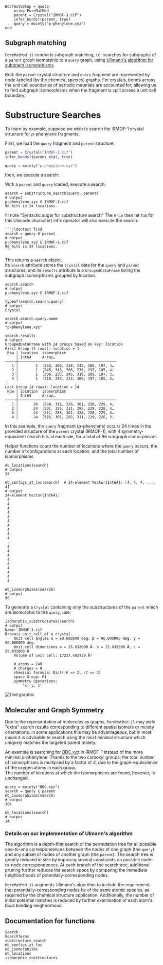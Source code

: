 ```@meta
DocTestSetup = quote
    using PoreMatMod
    parent = Crystal("IRMOF-1.cif")
    infer_bonds!(parent, true)
    query = moiety("p-phenylene.xyz")
end
```

## Subgraph matching

`PoreMatMod.jl` conducts subgraph matching, i.e. searches for subgraphs of a `parent` graph isomorphic to a `query` graph, using [Ullmann's algorithm for subgraph isomorphisms](https://doi.org/10.1145/321921.321925).

Both the `parent` crystal structure and `query` fragment are represented by node-labeled (by the chemical species) graphs. For crystals, bonds across the unit cell boundaries of periodic materials are accounted for, allowing us to find subgraph isomorphisms when the fragment is split across a unit cell boundary.

# Substructure Searches

To learn by example, suppose we wish to search the IRMOF-1 crystal structure for *p*-phenylene fragments.

First, we load the `query` fragment and `parent` structure:
```julia
parent = Crystal("IRMOF-1.cif")
infer_bonds!(parent_xtal, true)

query = moiety("p-phenylene.xyz")
```

then, we execute a search:


With a `parent` and `query` loaded, execute a search:

```jldoctest
search = substructure_search(query, parent)
# output
p-phenylene.xyz ∈ IRMOF-1.cif
96 hits in 24 locations.
```

!!! note "Syntactic sugar for substructure search"
    The `∈` (`in` then hit `Tab` for this Unicode character) infix operator will also execute the search:

    ```jldoctest find
    search = query ∈ parent
    # output
    p-phenylene.xyz ∈ IRMOF-1.cif
    96 hits in 24 locations.
    ```


This returns a `Search` object.  
Its `search` attribute stores the `Crystal` data for the `query` and `parent` structures, and its `results` attribute is a `GroupedDataFrame` listing the subgraph isomorphisms grouped by location.

```jldoctest find
search.search
# output
p-phenylene.xyz ∈ IRMOF-1.cif
```
```jldoctest find
typeof(search.search.query)
# output
Crystal
```
```jldoctest find
search.search.query.name
# output
"p-phenylene.xyz"
```
```jldoctest find
search.results
# output
GroupedDataFrame with 24 groups based on key: location
First Group (4 rows): location = 1
 Row │ location  isomorphism
     │ Int64     Array…
─────┼─────────────────────────────────────────────
   1 │        1  [233, 306, 318, 245, 185, 197, 4…
   2 │        1  [245, 318, 306, 233, 197, 185, 4…
   3 │        1  [306, 233, 245, 318, 185, 197, 3…
   4 │        1  [318, 245, 233, 306, 197, 185, 3…
⋮
Last Group (4 rows): location = 24
 Row │ location  isomorphism
     │ Int64     Array…
─────┼─────────────────────────────────────────────
   1 │       24  [288, 311, 326, 301, 228, 229, 4…
   2 │       24  [301, 326, 311, 288, 229, 228, 4…
   3 │       24  [311, 288, 301, 326, 228, 229, 3…
   4 │       24  [326, 301, 288, 311, 229, 228, 3…
```

In this example, the `query` fragment (*p*-phenylene) occurs 24 times in the provided structure of the `parent` crystal (IRMOF-1), with 4 symmetry-equivalent search hits at each site, for a total of 96 subgraph isomorphisms.


Helper functions count the number of locations where the `query` occurs, the number of configurations at each location, and the total number of isomorphisms.

```jldoctest find
nb_locations(search) 
# output
24
```
```jldoctest find; output=false
nb_configs_at_loc(search)  # 24-element Vector{Int64}: [4, 4, 4, ..., 4]
# output
24-element Vector{Int64}:
 4
 4
 4
 4
 4
 4
 4
 4
 4
 4
 ⋮
 4
 4
 4
 4
 4
 4
 4
 4
 4
```
```jldoctest find
nb_isomorphisms(search) 
# output
96
```

To generate a `Crystal` containing only the substructures of the `parent` which are isomorphic to the `query`, use:

```jldoctest find; output=false
isomorphic_substructures(search)
# output
Name: IRMOF-1.cif
Bravais unit cell of a crystal.
	Unit cell angles α = 90.000000 deg. β = 90.000000 deg. γ = 90.000000 deg.
	Unit cell dimensions a = 25.832000 Å. b = 25.832000 Å, c = 25.832000 Å
	Volume of unit cell: 17237.492730 Å³

	# atoms = 240
	# charges = 0
	chemical formula: Dict(:H => 2, :C => 3)
	space Group: P1
	symmetry Operations:
		'x, y, z'
```

![find graphic](../../assets/find/s_moty-in-xtal.png)

## Molecular and Graph Symmetry

Due to the representation of molecules as graphs, `PoreMatMod.jl` may yield "extra" search results corresponding to different spatial isomers or moiety orientations.
In some applications this may be advantageous, but in most cases it is advisable to search using the most minimal structure which uniquely matches the targeted parent moiety.

An example is searching for [BDC.xyz](../../../assets/find/BDC.xyz) in IRMOF-1 instead of the more minimal *p*-phenylene.
Thanks to the two carboxyl groups, the total number of isomorphisms is multiplied by a factor of 4, due to the graph-equivalence of the oxygen atoms in each group.  
The number of locations at which the isomorphisms are found, however, is unchanged.

```jldoctest find
query = moiety("BDC.xyz")
search = query ∈ parent
nb_isomorphisms(search) 
# output
384
```
```jldoctest find
nb_locations(search) 
# output
24
```

### Details on our implementation of Ulmann's algorithm
The algorithm is a depth-first search of the permutation tree for all possible one-to-one correspondences between the nodes of one graph (the `query`) and any subset of nodes of another graph (the `parent`). 
The search tree is greatly reduced in size by imposing several constraints on possible node-to-node correspondences. 
At each branch of the search tree, additional pruning further reduces the search space by comparing the immediate neighborhoods of potentially-corresponding nodes.

`PoreMatMod.jl` augments Ullmann's algorithm to include the requirement that potentially-corresponding nodes be of the same atomic species, as required by the chemical
structure application. 
Additionally, the number of initial potential matches is reduced by further examination of each atom's local bonding neighborhood.  

## Documentation for functions

```@docs
Search
SearchTerms
substructure_search
nb_configs_at_loc
nb_isomorphisms
nb_locations
isomorphic_substructures
```
